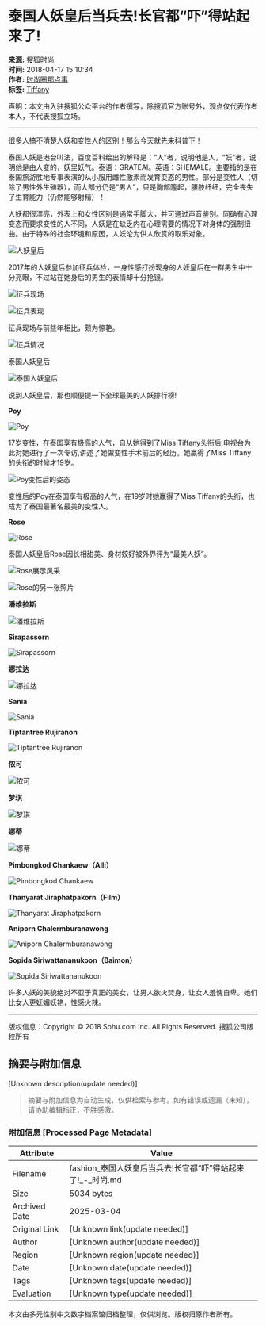 # 泰国人妖皇后当兵去!长官都“吓”得站起来了!

**来源:** [搜狐时尚](https://fashion.sohu.com/)  
**时间:** 2018-04-17 15:10:34  
**作者:** [时尚圈那点事](http://mp.sohu.com/profile?xpt=Y2hlbnNpMTIwQHNvaHUuY29t)  
**标签:** [Tiffany](https://fashion.sohu.com/tag/0796/000041796.shtml)

声明：本文由入驻搜狐公众平台的作者撰写，除搜狐官方账号外，观点仅代表作者本人，不代表搜狐立场。

---

很多人搞不清楚人妖和变性人的区别！那么今天就先来科普下！

泰国人妖是港台叫法，百度百科给出的解释是：“人”者，说明他是人，“妖”者，说明他是由人变的，妖里妖气。泰语：GRATEAI。英语：SHEMALE。主要指的是在泰国旅游胜地专事表演的从小服用雌性激素而发育变态的男性。部分是变性人（切除了男性外生殖器），而大部分仍是“男人”，只是胸部隆起，腰肢纤细，完全丧失了生育能力（仍然能够射精）！

人妖都很漂亮，外表上和女性区别是通常手脚大，并可通过声音鉴别。同确有心理变态而要求变性的人不同，人妖是在缺乏内在心理需要的情况下对身体的强制扭曲。由于特殊的社会环境和原因，人妖沦为供人欣赏的取乐对象。

![人妖皇后](//5b0988e595225.cdn.sohucs.com/images/20180417/5637611a63c94ecc8dd7c61d35d797da.jpeg)

2017年的人妖皇后参加征兵体检，一身性感打扮现身的人妖皇后在一群男生中十分亮眼，不过站在她身后的男生的表情却十分抢镜。

![征兵现场](//5b0988e595225.cdn.sohucs.com/images/20180417/6ac498efc6554c8f8f3c37009db9f1c1.jpeg)

![征兵表现](//5b0988e595225.cdn.sohucs.com/images/20180417/5f0a139a6e844db89db15558a951a666.jpeg)

征兵现场与前些年相比，颇为惊艳。

![征兵情况](//5b0988e595225.cdn.sohucs.com/images/20180417/8e4cb8a553fe49218a743b8f374356e5.jpeg)

泰国人妖皇后

![泰国人妖皇后](//5b0988e595225.cdn.sohucs.com/images/20180417/0e447368a7bd426ba4dfde8f532cf290.jpeg)

说到人妖皇后，那也顺便提一下全球最美的人妖排行榜!

**Poy**

![Poy](//5b0988e595225.cdn.sohucs.com/images/20180417/f118a85d1d9e452ca8e54c74808fbddb.jpeg)

17岁变性，在泰国享有极高的人气，自从她得到了Miss Tiffany头衔后,电视台为此对她进行了一次专访,讲述了她做变性手术前后的经历。她赢得了Miss Tiffany的头衔的时候才19岁。

![Poy变性后的姿态](//5b0988e595225.cdn.sohucs.com/images/20180417/abacd315630e45c0b2675910a4e0952a.jpeg)

变性后的Poy在泰国享有极高的人气，在19岁时她赢得了Miss Tiffany的头衔，也成为了泰国最著名最美的变性人。

**Rose**

![Rose](//5b0988e595225.cdn.sohucs.com/images/20180417/e2e30e09cec64c04a34e2bf1065be62b.jpeg)

泰国人妖皇后Rose因长相甜美、身材姣好被外界评为“最美人妖”。

![Rose展示风采](//5b0988e595225.cdn.sohucs.com/images/20180417/9249c277b04640c9a7739e1c5e41b05e.jpeg)

![Rose的另一张照片](//5b0988e595225.cdn.sohucs.com/images/20180417/57a6a0763f6346789521bb8d91d49441.jpeg)

**潘维拉斯**

![潘维拉斯](//5b0988e595225.cdn.sohucs.com/images/20180417/902db0b188cb4ee08a343e0107d967b2.jpeg)

**Sirapassorn**

![Sirapassorn](//5b0988e595225.cdn.sohucs.com/images/20180417/2bd6575a21bb42289d5a833bb138c194.jpeg)

**娜拉达**

![娜拉达](//5b0988e595225.cdn.sohucs.com/images/20180417/2d2a36a96be8404db39d09d2aad2747d.jpeg)

**Sania**

![Sania](//5b0988e595225.cdn.sohucs.com/images/20180417/5aec2180f25b44cc83c615e66cca77dc.jpeg)

**Tiptantree Rujiranon**

![Tiptantree Rujiranon](//5b0988e595225.cdn.sohucs.com/images/20180417/bf6b5d7da32c48e2a5c8985ac2be10bb.jpeg)

**侬可**

![侬可](//5b0988e595225.cdn.sohucs.com/images/20180417/5fed998968624738a9faa9534cfb381e.jpeg)

**梦琪**

![梦琪](//5b0988e595225.cdn.sohucs.com/images/20180417/68cc973a42c043a7b4f01ee19d2eebc6.jpeg)

**娜蒂**

![娜蒂](//5b0988e595225.cdn.sohucs.com/images/20180417/0154dcad113d441dbe3bbc8e4e77da5c.jpeg)

**Pimbongkod Chankaew（Alli）**

![Pimbongkod Chankaew](//5b0988e595225.cdn.sohucs.com/images/20180417/a43512c15ef44148bd1ecaf9e11dcce3.jpeg)

**Thanyarat Jiraphatpakorn（Film）**

![Thanyarat Jiraphatpakorn](//5b0988e595225.cdn.sohucs.com/images/20180417/860901c5261a40cb89557dc2505bcec6.jpeg)

**Aniporn Chalermburanawong**

![Aniporn Chalermburanawong](//5b0988e595225.cdn.sohucs.com/images/20180417/bf71abc383aa42c790983ffaed091ee4.jpeg)

**Sopida Siriwattananukoon（Baimon）**

![Sopida Siriwattananukoon](//5b0988e595225.cdn.sohucs.com/images/20180417/b6645c0b153e409c902447226bdb1653.jpeg)

许多人妖的美貌绝对不亚于真正的美女，让男人欲火焚身，让女人羞愧自卑。她们比女人更妩媚妖艳，性感火辣。

--- 

版权信息：Copyright © 2018 Sohu.com Inc. All Rights Reserved. 搜狐公司版权所有
<!-- tcd_original_link https://fashion.sohu.com/20180417/n535069576.shtml -->


## 摘要与附加信息

<!-- tcd_abstract -->
[Unknown description(update needed)]
<!-- tcd_abstract_end -->

> 摘要与附加信息为自动生成，仅供检索与参考。如有错误或遗漏（未知），请协助编辑指正，不胜感激。

### 附加信息 [Processed Page Metadata]

| Attribute       | Value                                  |
|-----------------|----------------------------------------|
| Filename        | fashion_泰国人妖皇后当兵去!长官都“吓”得站起来了!_-_时尚.md                             |
| Size            | 5034 bytes                           |
| Archived Date   | 2025-03-04                             |
| Original Link   | [Unknown link(update needed)]                       |
| Author          | [Unknown author(update needed)]                               |
| Region          | [Unknown region(update needed)]                               |
| Date            | [Unknown date(update needed)]                                 |
| Tags            | [Unknown tags(update needed)]                                 |
| Evaluation            | [Unknown type(update needed)]                                 |
<!-- tcd_table_end -->

本文由多元性别中文数字档案馆归档整理，仅供浏览。版权归原作者所有。
